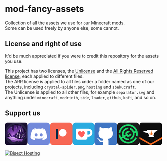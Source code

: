 # mod-fancy-assets

Collection of all the assets we use for our Minecraft mods.  
Some can be used freely by anyone else, some cannot.

## **License and right of use**

It'd be much appreciated if you were to credit this repository for the assets you use.

This project has two licenses, the [Unlicense](https://github.com/Crystal-Nest/mod-fancy-assets?tab=Unlicense-2-ov-file) and the [All Rights Reserved license](https://github.com/Crystal-Nest/mod-fancy-assets?tab=License-1-ov-file), each applied to different files.  
The ARR license is applied to all files under a folder named as one of our projects, including `crystal-spider.png`, `hosting` and `sbekucraft`.  
The Unlicense is applied to all other files, for example `separator.svg` and anything under `minecraft`, `modrinth`, `side`, `loader`, `github`, `kofi`, and so on.

## **Support us**

<a href="https://crystalnest.it"><img alt="Crystal Nest Website" src="https://raw.githubusercontent.com/crystal-nest/mod-fancy-assets/main/crystal-nest/pic512.png" width="14.286%"></a><a href="https://discord.gg/BP6EdBfAmt"><img alt="Discord" src="https://raw.githubusercontent.com/crystal-nest/mod-fancy-assets/main/discord/discord512.png" width="14.286%"></a><a href="https://www.patreon.com/crystalspider"><img alt="Patreon" src="https://raw.githubusercontent.com/crystal-nest/mod-fancy-assets/main/patreon/patreon512.png" width="14.286%"></a><a href="https://ko-fi.com/crystalspider"><img alt="Ko-fi" src="https://raw.githubusercontent.com/crystal-nest/mod-fancy-assets/main/kofi/kofi512.png" width="14.286%"></a><a href="https://github.com/Crystal-Nest"><img alt="Our other projects" src="https://raw.githubusercontent.com/crystal-nest/mod-fancy-assets/main/github/github512.png" width="14.286%"><a href="https://modrinth.com/organization/crystal-nest"><img alt="Modrinth" src="https://raw.githubusercontent.com/crystal-nest/mod-fancy-assets/main/modrinth/modrinth512.png" width="14.286%"></a><a href="https://www.curseforge.com/members/crystalspider/projects"><img alt="CurseForge" src="https://raw.githubusercontent.com/crystal-nest/mod-fancy-assets/main/curseforge/curseforge512.png" width="14.286%"></a>

[![Bisect Hosting](https://www.bisecthosting.com/partners/custom-banners/d559b544-474c-4109-b861-1b2e6ca6026a.webp "Bisect Hosting")](https://bisecthosting.com/crystalspider)
